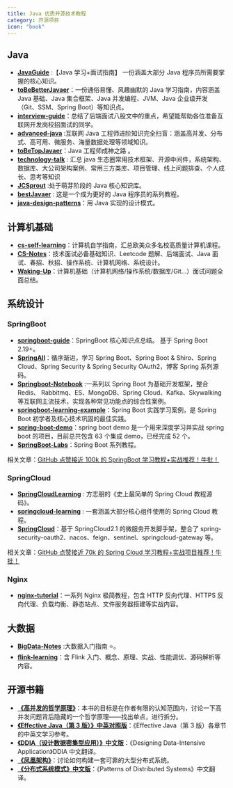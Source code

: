 ```yaml
---
title: Java 优质开源技术教程
category: 开源项目
icon: "book"
---
```


## Java

- **[JavaGuide](https://github.com/Snailclimb/JavaGuide "JavaGuide")** :【Java 学习+面试指南】 一份涵盖大部分 Java 程序员所需要掌握的核心知识。
- **[toBeBetterJavaer](https://github.com/itwanger/toBeBetterJavaer)**：一份通俗易懂、风趣幽默的 Java 学习指南，内容涵盖 Java 基础、Java 集合框架、Java 并发编程、JVM、Java 企业级开发（Git、SSM、Spring Boot）等知识点。
- **[interview-guide](https://github.com/csguide-dabai/interview-guide)**：总结了后端面试八股文中的重点，希望能帮助各位准备互联网开发岗校招面试的同学。
- **[advanced-java](https://github.com/doocs/advanced-java "advanced-java")** :互联网 Java 工程师进阶知识完全扫盲：涵盖高并发、分布式、高可用、微服务、海量数据处理等领域知识。
- **[toBeTopJavaer](https://github.com/hollischuang/toBeTopJavaer "toBeTopJavaer")**：Java 工程师成神之路 。
- **[technology-talk](https://github.com/aalansehaiyang/technology-talk)** : 汇总 java 生态圈常用技术框架、开源中间件，系统架构、数据库、大公司架构案例、常用三方类库、项目管理、线上问题排查、个人成长、思考等知识
- **[JCSprout](https://github.com/crossoverJie/JCSprout "JCSprout")** :处于萌芽阶段的 Java 核心知识库。
- **[bestJavaer](https://github.com/crisxuan/bestJavaer)** : 这是一个成为更好的 Java 程序员的系列教程。
- **[java-design-patterns](https://github.com/iluwatar/java-design-patterns "java-design-patterns")**：用 Java 实现的设计模式。

## 计算机基础

- **[cs-self-learning](https://github.com/PKUFlyingPig/cs-self-learning)**：计算机自学指南，汇总欧美众多名校高质量计算机课程。
- **[CS-Notes](https://github.com/CyC2018/CS-Notes "CS-Notes")**：技术面试必备基础知识、Leetcode 题解、后端面试、Java 面试、春招、秋招、操作系统、计算机网络、系统设计。
- **[Waking-Up](https://github.com/wolverinn/Waking-Up)**：计算机基础（计算机网络/操作系统/数据库/Git...）面试问题全面总结。

## 系统设计

### SpringBoot

- **[springboot-guide](https://github.com/Snailclimb/springboot-guide)**：SpringBoot 核心知识点总结。 基于 Spring Boot 2.19+。
- **[SpringAll](https://github.com/wuyouzhuguli/SpringAll "SpringAll")**：循序渐进，学习 Spring Boot、Spring Boot & Shiro、Spring Cloud、Spring Security & Spring Security OAuth2，博客 Spring 系列源码。
- **[Springboot-Notebook](https://github.com/chengxy-nds/Springboot-Notebook)** :一系列以 Spring Boot 为基础开发框架，整合 Redis、 Rabbitmq、ES、MongoDB、Spring Cloud、Kafka、Skywalking 等互联网主流技术，实现各种常见功能点的综合性案例。
- **[springboot-learning-example](https://github.com/JeffLi1993/springboot-learning-example "springboot-learning-example")**：Spring Boot 实践学习案例，是 Spring Boot 初学者及核心技术巩固的最佳实践。
- **[spring-boot-demo](https://github.com/xkcoding/spring-boot-demo "spring-boot-demo")**：spring boot demo 是一个用来深度学习并实战 spring boot 的项目，目前总共包含 63 个集成 demo，已经完成 52 个。
- **[SpringBoot-Labs](https://github.com/YunaiV/SpringBoot-Labs)**：Spring Boot 系列教程。

相关文章：[GitHub 点赞接近 100k 的 SpringBoot 学习教程+实战推荐！牛批！](https://mp.weixin.qq.com/s?__biz=Mzg2OTA0Njk0OA==&mid=2247488298&idx=3&sn=0a8fd88ec5a050de131c2a3305482ac4&chksm=cea25ce1f9d5d5f7f53a0237d27489326bce4546353b038085c03b086d91ef396bf824d3a155&token=496868067&lang=zh_CN#rd)

### SpringCloud

- **[SpringCloudLearning](https://github.com/forezp/SpringCloudLearning "SpringCloudLearning")** : 方志朋的《史上最简单的 Spring Cloud 教程源码》。
- **[springcloud-learning](https://github.com/macrozheng/springcloud-learning)** : 一套涵盖大部分核心组件使用的 Spring Cloud 教程。
- **[SpringCloud](https://github.com/zhoutaoo/SpringCloud "SpringCloud")**：基于 SpringCloud2.1 的微服务开发脚手架，整合了 spring-security-oauth2、nacos、feign、sentinel、springcloud-gateway 等。

相关文章：[GitHub 点赞接近 70k 的 Spring Cloud 学习教程+实战项目推荐！牛批！](https://mp.weixin.qq.com/s?__biz=Mzg2OTA0Njk0OA==&mid=2247488377&idx=1&sn=0fb33ef330159db5a9c8bc0f029cd739&chksm=cea25cb2f9d5d5a4c7bacc9dcfc90ed86e89f4262e32b40c7aa47af84c747cb6c0429f753e1d&token=496868067&lang=zh_CN#rd)

### Nginx

- **[nginx-tutorial](https://github.com/dunwu/nginx-tutorial)**：一系列 Nginx 极简教程，包含 HTTP 反向代理、HTTPS 反向代理、负载均衡、静态站点、文件服务器搭建等实战内容。

## 大数据

- **[BigData-Notes](https://github.com/heibaiying/BigData-Notes "BigData-Notes")** :大数据入门指南 ⭐️。
- **[flink-learning](https://github.com/zhisheng17/flink-learning "flink-learning")**：含 Flink 入门、概念、原理、实战、性能调优、源码解析等内容。

## 开源书籍

- **[《高并发的哲学原理》](https://github.com/johnlui/PPHC)**：本书的目标是在作者有限的认知范围内，讨论一下高并发问题背后隐藏的一个哲学原理——找出单点，进行拆分。
- **[《Effective Java（第 3 版）》中英对照版](https://github.com/clxering/Effective-Java-3rd-edition-Chinese-English-bilingual)**：《Effective Java（第 3 版）各章节的中英文学习参考。
- **[《DDIA（设计数据密集型应用）》中文版](https://github.com/Vonng/ddia)**：《Designing Data-Intensive Application》DDIA 中文翻译。
- **[《凤凰架构》](https://github.com/fenixsoft/awesome-fenix)**：讨论如何构建一套可靠的大型分布式系统。
- **[《分布式系统模式》中文版](https://github.com/dreamhead/patterns-of-distributed-systems)**：《Patterns of Distributed Systems》中文翻译。
